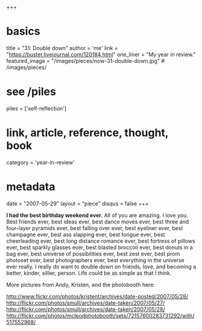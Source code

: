 +++
# basics
title     		 = "31: Double down"
author    		 = 'me'
link      		 = "https://buster.livejournal.com/120184.html"
one_liner 		 = "My year in review."
featured_image = "/images/pieces/now-31-double-down.jpg" # /images/pieces/

# see /piles
piles     		 = ['self-reflection']

# link, article, reference, thought, book
category  		 = 'year-in-review' 

# metadata
date      		 = "2007-05-29"
layout    		 = "piece"
disqus    		 = false
+++

**I had the best birthday weekend ever.**  All of you are amazing.  I love you.  Best friends ever, best ideas ever, best dance moves ever, best three and four-layer pyramids ever, best falling over ever, best eyeliner ever, best champagne ever, best ass slapping ever, best tongue ever, best cheerleading ever, best long distance romance ever, best fortress of pillows ever, best sparkly glasses ever, best blasted broccoli ever, best donuts in a bag ever, best universe of possibilities ever, best zest ever, best prom photoset ever, best photographers ever, best everything in the universe ever really.  I really do want to double down on friends, love, and becoming a better, kinder, sillier, person.  Life could be as simple as that I think.

More pictures from Andy, Kristen, and the photobooth here:

http://www.flickr.com/photos/kristent/archives/date-posted/2007/05/28/
http://flickr.com/photos/smull/archives/date-taken/2007/05/27/
http://flickr.com/photos/smull/archives/date-taken/2007/05/28/
http://flickr.com/photos/mcleodphotobooth/sets/72157600283731292/with/517552968/
